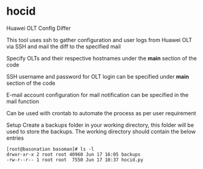 # hocid
Huawei OLT ConfIg Differ

This tool uses ssh to gather configuration and user logs from Huawei OLT via SSH and mail the diff to the specified mail

Specify OLTs and their respective hostnames under the __main__ section of the code

SSH username and password for OLT login can be specified under  __main__ section of the code

E-mail account configuration for mail notification can be specified in the mail function

Can be used with crontab to automate the process as per user requirement

Setup
Create a backups folder in your working directory, this folder will be used to store the backups. The working directory should contain the below entries

    [root@basonation basoman]# ls -l  
    drwxr-xr-x 2 root root 40960 Jun 17 16:05 backups  
    -rw-r--r-- 1 root root  7550 Jun 17 10:37 hocid.py
